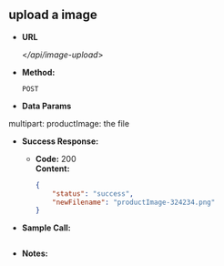 **upload a image**
----

* **URL**

  <_/api/image-upload_>

* **Method:**

  `POST` 

* **Data Params**

multipart:
productImage: the file
  
* **Success Response:**

  * **Code:** 200 <br />
    **Content:** 
    ```json
    {
        "status": "success",
        "newFilename": "productImage-324234.png"
    }
    ```

* **Sample Call:**

   ```javascript

   ```

* **Notes:**

 